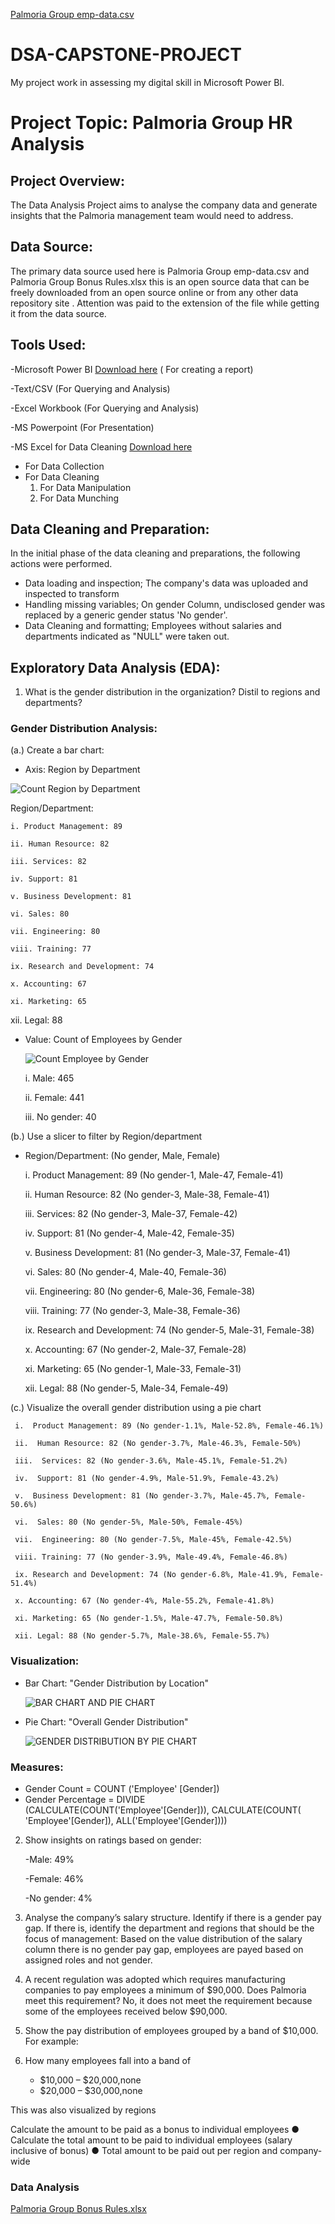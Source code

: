 [Palmoria Group emp-data.csv](https://github.com/user-attachments/files/21054322/Palmoria.Group.emp-data.csv) 
# DSA-CAPSTONE-PROJECT
My project work in assessing my digital skill in Microsoft Power BI.

# Project Topic: Palmoria Group HR Analysis

## Project Overview:
The Data Analysis Project aims to analyse the company data and generate insights that the Palmoria management team would need to address.

## Data Source:
The primary data source used here is Palmoria Group emp-data.csv and Palmoria Group Bonus Rules.xlsx this is an open source data that can be freely downloaded from an open source online or from any other data repository site . Attention was paid to the extension of the file while getting it from the data source.

## Tools Used:
-Microsoft Power BI [Download here](https://www.microsoft.com/en-us/download/details.aspx?id=58494) ( For creating a report)

-Text/CSV (For Querying and Analysis)

-Excel Workbook (For Querying and Analysis)

-MS Powerpoint (For Presentation)

-MS Excel for Data Cleaning [Download here](https://www.microsoft.com)
- For Data Collection
- For Data Cleaning
  1. For Data Manipulation
  2. For Data Munching
 
## Data Cleaning and Preparation:
In the initial phase of the data cleaning and preparations, the following actions were performed. 
- Data loading and inspection; The company's data was uploaded and inspected to transform
- Handling missing variables; On gender Column, undisclosed gender was replaced by a generic gender status 'No gender'.
- Data Cleaning and formatting; Employees without salaries and departments indicated as "NULL" were taken out.

## Exploratory Data Analysis (EDA):

1. What is the gender distribution in the organization? Distil to regions and
departments?
### Gender Distribution Analysis:

(a.) Create a bar chart:
 - Axis: Region by Department
   
   
![Count Region by Department](https://github.com/user-attachments/assets/2f28c371-039f-4697-9aab-5320a79e4962)

Region/Department: 
  
     
    i. Product Management: 89
   
    ii. Human Resource: 82
     
    iii. Services: 82
    
    iv. Support: 81
    
    v. Business Development: 81 
    
    vi. Sales: 80 
  
    vii. Engineering: 80 
  
    viii. Training: 77 
  
    ix. Research and Development: 74 
  
    x. Accounting: 67 
  
    xi. Marketing: 65 
    
   xii. Legal: 88 
  




- Value: Count of Employees by Gender

  
     ![Count Employee by Gender](https://github.com/user-attachments/assets/c05fd3a1-d0e0-408b-a532-4459fea66341)

    i. Male: 465
   
    ii. Female: 441
   
    iii. No gender: 40
  

(b.) Use a slicer to filter by Region/department

- Region/Department: (No gender, Male, Female)
  
    i. Product Management: 89 (No gender-1, Male-47, Female-41)

    ii. Human Resource: 82 (No gender-3, Male-38, Female-41)
  
    iii. Services: 82 (No gender-3, Male-37, Female-42)
  
    iv. Support: 81 (No gender-4, Male-42, Female-35)
  
    v. Business Development: 81 (No gender-3, Male-37, Female-41)
    
    vi. Sales: 80 (No gender-4, Male-40, Female-36)
  
    vii. Engineering: 80 (No gender-6, Male-36, Female-38)
  
   viii. Training: 77 (No gender-3, Male-38, Female-36)
  
    ix. Research and Development: 74 (No gender-5, Male-31, Female-38)
  
   x. Accounting: 67 (No gender-2, Male-37, Female-28)
  
    xi. Marketing: 65 (No gender-1, Male-33, Female-31)
    
  xii. Legal: 88 (No gender-5, Male-34, Female-49)
  

  
(c.) Visualize the overall gender distribution using a pie chart
  
     i.  Product Management: 89 (No gender-1.1%, Male-52.8%, Female-46.1%)

     ii.  Human Resource: 82 (No gender-3.7%, Male-46.3%, Female-50%)
  
     iii.  Services: 82 (No gender-3.6%, Male-45.1%, Female-51.2%)
  
     iv.  Support: 81 (No gender-4.9%, Male-51.9%, Female-43.2%)
  
     v.  Business Development: 81 (No gender-3.7%, Male-45.7%, Female-50.6%)
    
     vi.  Sales: 80 (No gender-5%, Male-50%, Female-45%)
  
     vii.  Engineering: 80 (No gender-7.5%, Male-45%, Female-42.5%)
  
     viii. Training: 77 (No gender-3.9%, Male-49.4%, Female-46.8%)
  
     ix. Research and Development: 74 (No gender-6.8%, Male-41.9%, Female-51.4%)
  
     x. Accounting: 67 (No gender-4%, Male-55.2%, Female-41.8%)
  
     xi. Marketing: 65 (No gender-1.5%, Male-47.7%, Female-50.8%)
    
     xii. Legal: 88 (No gender-5.7%, Male-38.6%, Female-55.7%)


### Visualization:

- Bar Chart: "Gender Distribution by Location"

  
  ![BAR CHART AND PIE CHART](https://github.com/user-attachments/assets/aa6775b8-31b5-43de-8a2c-b6db47b2993a)


- Pie Chart: "Overall Gender Distribution"

  
  ![GENDER DISTRIBUTION BY PIE CHART](https://github.com/user-attachments/assets/029867a5-7579-46c7-afff-7cdd7ca85d34)


### Measures:

- Gender Count = COUNT ('Employee' [Gender])
- Gender Percentage = DIVIDE (CALCULATE(COUNT('Employee'[Gender])),  CALCULATE(COUNT( 'Employee'[Gender]), ALL('Employee'[Gender])))
  
  


  

2. Show insights on ratings based on gender:
   
    -Male: 49%
   
    -Female: 46%
   
    -No gender: 4%
    
      
3. Analyse the company’s salary structure. Identify if there is a gender pay gap. If
there is, identify the department and regions that should be the focus of
management:
Based on the value distribution of the salary column there is no gender pay gap, employees are payed based on assigned roles and not gender.

4. A recent regulation was adopted which requires manufacturing companies to pay
employees a minimum of $90,000. Does Palmoria meet this requirement? No, it does not meet the requirement because some of the employees received below $90,000.

5. Show the pay distribution of employees grouped by a band of $10,000. For example:

6. How many employees fall into a band of
   - $10,000 – $20,000,none
   - $20,000 – $30,000,none

 This was also visualized by regions

 Calculate the amount to be paid as a bonus to individual employees
● Calculate the total amount to be paid to individual employees (salary inclusive of
bonus)
● Total amount to be paid out per region and company-wide




### Data Analysis



[Palmoria Group Bonus Rules.xlsx](https://github.com/user-attachments/files/21054349/Palmoria.Group.Bonus.Rules.xlsx)
